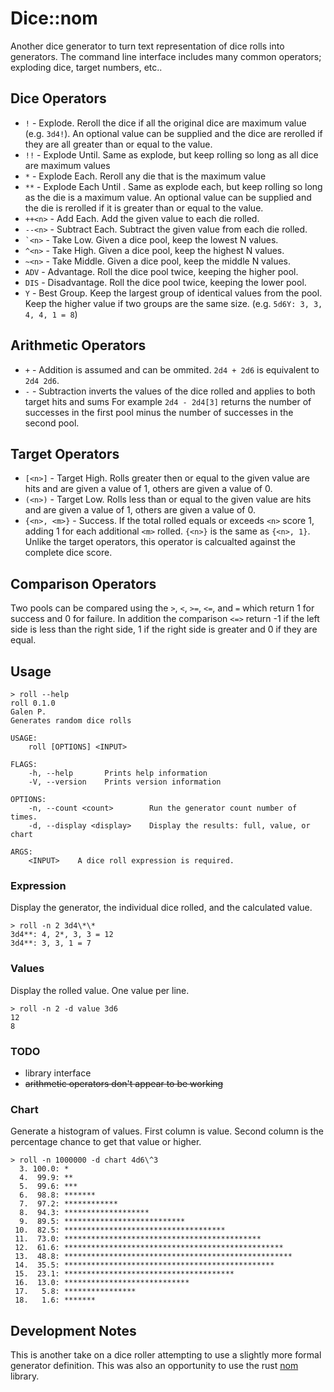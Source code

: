 # Dice::nom

Another dice generator to turn text representation of dice rolls into generators. The command line interface includes many common operators; exploding dice, target numbers, etc..

## Dice Operators

* `!` - Explode. Reroll the dice if all the original dice are maximum value (e.g. `3d4!`). An optional value can be supplied and the dice are rerolled if they are all greater than or equal to the value.
* `!!` - Explode Until. Same as explode, but keep rolling so long as all dice are maximum values
* `*` - Explode Each. Reroll any die that is the maximum value 
* `**` - Explode Each Until . Same as explode each, but keep rolling so long as the die is a maximum value. An optional value can be supplied and the die is rerolled if it is greater than or equal to the value.
* `++<n>` - Add Each. Add the given value to each die rolled.
* `--<n>` - Subtract Each. Subtract the given value from each die rolled.
* `` `<n> `` - Take Low. Given a dice pool, keep the lowest N values.
* `^<n>` - Take High. Given a dice pool, keep the highest N values. 
* `~<n>` - Take Middle. Given a dice pool, keep the middle N values.
* `ADV` - Advantage. Roll the dice pool twice, keeping the higher pool.
* `DIS` - Disadvantage. Roll the dice pool twice, keeping the lower pool.
* `Y` - Best Group. Keep the largest group of identical values from the pool. Keep the higher value if two groups are the same size. (e.g. `5d6Y: 3, 3, 4, 4, 1 = 8`)

## Arithmetic Operators

* `+` - Addition is assumed and can be ommited. `2d4 + 2d6` is equivalent to `2d4 2d6`.
* `-` - Subtraction inverts the values of the dice rolled and applies to both target hits and sums For example `2d4 - 2d4[3]` returns the number of successes in the first pool minus the number of successes in the second pool.

## Target Operators

* `[<n>]` - Target High. Rolls greater then or equal to the given value are hits and are given a value of 1, others are given a value of 0.
* `(<n>)` - Target Low. Rolls less than or equal to the given value are hits and are given a value of 1, others are given a value of 0.
* `{<n>, <m>}` - Success. If the total rolled equals or exceeds `<n>` score 1, adding 1 for each additional `<m>` rolled. `{<n>}` is the same as `{<n>, 1}`.  Unlike the target operators, this operator is calcualted against the complete dice score.

## Comparison Operators

Two pools can be compared using the `>`, `<`, `>=`, `<=`, and `=` which return 1 for success and 0 for failure. In addition the comparison `<=>` return -1 if the left side is less than the right side, 1 if the right side is greater and 0 if they are equal. 

## Usage

```
> roll --help
roll 0.1.0
Galen P.
Generates random dice rolls

USAGE:
    roll [OPTIONS] <INPUT>

FLAGS:
    -h, --help       Prints help information
    -V, --version    Prints version information

OPTIONS:
    -n, --count <count>        Run the generator count number of times.
    -d, --display <display>    Display the results: full, value, or chart

ARGS:
    <INPUT>    A dice roll expression is required.
```

### Expression

Display the generator, the individual dice rolled, and the calculated value. 

```
> roll -n 2 3d4\*\*
3d4**: 4, 2*, 3, 3 = 12
3d4**: 3, 3, 1 = 7
```

### Values

Display the rolled value. One value per line.

```
> roll -n 2 -d value 3d6
12
8
```

### TODO

* library interface
* ~~arithmetic operators don't appear to be working~~

### Chart

Generate a histogram of values. First column is value. Second column is the percentage chance to get that value or higher. 

```
> roll -n 1000000 -d chart 4d6\^3
  3. 100.0: *
  4.  99.9: **
  5.  99.6: ***
  6.  98.8: *******
  7.  97.2: ************
  8.  94.3: *******************
  9.  89.5: ***************************
 10.  82.5: ************************************
 11.  73.0: ********************************************
 12.  61.6: *************************************************
 13.  48.8: ***************************************************
 14.  35.5: ***********************************************
 15.  23.1: **************************************
 16.  13.0: ****************************
 17.   5.8: ****************
 18.   1.6: *******
```

## Development Notes

This is another take on a dice roller attempting to use a slightly more formal generator definition. This was also an opportunity to use the rust [nom](https://docs.rs/nom/6.0.1/nom/) library. 

